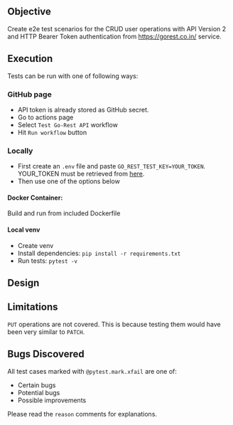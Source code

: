 ## Objective
Create e2e test scenarios for the CRUD user operations with API Version 2 and HTTP Bearer Token authentication from 
https://gorest.co.in/ service.


## Execution
Tests can be run with one of following ways:

### GitHub page
- API token is already stored as GitHub secret.
- Go to actions page
- Select `Test Go-Rest API` workflow
- Hit `Run workflow` button

### Locally
- First create an `.env` file and paste `GO_REST_TEST_KEY=YOUR_TOKEN`. YOUR_TOKEN must be retrieved from [here][token].
- Then use one of the options below

#### Docker Container:
Build and run from included Dockerfile

#### Local venv
- Create venv
- Install dependencies: `pip install -r requirements.txt`
- Run tests: `pytest -v`


## Design


## Limitations
`PUT` operations are not covered. This is because testing them would have been very similar to `PATCH`.

## Bugs Discovered
All test cases marked with `@pytest.mark.xfail` are one of:
- Certain bugs
- Potential bugs
- Possible improvements

Please read the `reason` comments for explanations.


[token]: https://gorest.co.in/my-account/access-tokens